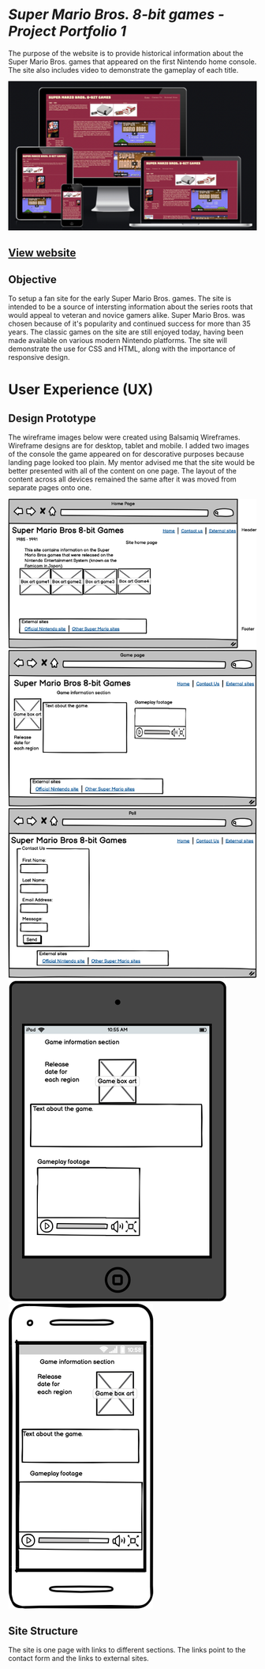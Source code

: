 # **_Super Mario Bros. 8-bit games - Project Portfolio 1_**

The purpose of the website is to provide historical information about the Super Mario Bros. games that appeared on the first Nintendo home console. The site also includes video to demonstrate the gameplay of each title. 

![Responsive images](read-me-files/responsive.png)

## [View website](https://jw-coder84.github.io/CI-Project-Portfolio-1/)

## Objective
To setup a fan site for the early Super Mario Bros. games. The site is intended to be a source of intersting information about the series roots that would appeal to veteran and novice gamers alike. Super Mario Bros. was chosen because of it's popularity and continued success for more than 35 years. The classic games on the site are still enjoyed today, having been made available on various modern Nintendo platforms. The site will demonstrate the use for CSS and HTML, along with the importance of responsive design.

# User Experience (UX)
## Design Prototype
The wireframe images below were created using Balsamiq Wireframes. Wireframe designs are for desktop, tablet and mobile. I added two images of the console the game appeared on for descorative purposes because landing page looked too plain. My mentor advised me that the site would be better presented with all of the content on one page. The layout of the content across all devices remained the same after it was moved from separate pages onto one. 

![Wireframe images](read-me-files/wireframe-1.png)
![Wireframe images](read-me-files/wireframe-2.png)
![Wireframe images](read-me-files/wireframe-3.png)
![Wireframe images](read-me-files/wireframe-4.png)
![Wireframe images](read-me-files/wireframe-5.png)

## Site Structure
The site is one page with links to different sections. The links point to the contact form and the links to external sites.
